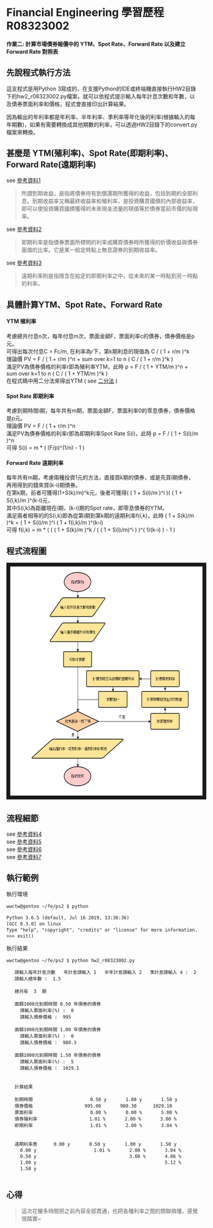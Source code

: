 # Financial Engineering  學習歷程  R08323002 
#### 作業二: 計算市場債券報價中的 YTM、Spot Rate、Forward Rate 以及建立 Forward Rate 對照表

## 先說程式執行方法

這支程式是用Python 3寫成的，在支援Python的IDE或終端機直接執行HW2目錄下的hw2_r08323002.py檔案，就可以依程式提示輸入每年計息次數和年數，以及債券票面利率和價格，程式會直接印出計算結果。  
  
因為輸出的年利率都是年利率、半年利率、季利率等年化後的利率(根據輸入的每年期數)，如果有需要轉換成其他期數的利率，可以透過HW2目錄下的convert.py檔案來轉換。

## 甚麼是 YTM(殖利率)、Spot Rate(即期利率)、Forward Rate(遠期利率)
see [參考資料1](https://wiki.mbalib.com/zh-tw/%E5%88%B0%E6%9C%9F%E6%94%B6%E7%9B%8A%E7%8E%87)  
>  所謂到期收益，是指將債券持有到償還期所獲得的收益，包括到期的全部利息。到期收益率又稱最終收益率和殖利率，是投資購買國債的內部收益率，即可以使投資購買國債獲得的未來現金流量的現值等於債券當前市價的貼現率。  

see [參考資料2](https://wiki.mbalib.com/zh-tw/%E5%8D%B3%E6%9C%9F%E5%88%A9%E7%8E%87)  
>  即期利率是指債券票面所標明的利率或購買債券時所獲得的折價收益與債券面值的比率。它是某一給定時點上無息證券的到期收益率。  

see [參考資料3](https://wiki.mbalib.com/zh-tw/%E8%BF%9C%E6%9C%9F%E5%88%A9%E7%8E%87)  
>  遠期利率則是指隱含在給定的即期利率之中，從未來的某一時點到另一時點的利率。

## 具體計算YTM、Spot Rate、Forward Rate
#### YTM 殖利率
考慮總共付息n次，每年付息m次，票面金額F，票面利率c的債券，債券價格是p元。  
可得出每次付息C = Fc/m, 在利率為r下，第k期利息的現值為 C / ( 1 + r/m )^k  
理論價 PV = F / ( 1 + r/m )^n +  sum over k=1 to n  ( C / ( 1 + r/m )^k )  
滿足PV為債券價格的利率r即為殖利率YTM，此時 p = F / ( 1 + YTM/m )^n +  sum over k=1 to n  ( C / ( 1 + YTM/m )^k )  
在程式碼中用二分法來得出YTM ( see [二分法](https://en.wikipedia.org/wiki/Bisection_method) )  
#### Spot Rate 即期利率
考慮到期時間i期，每年共有m期，票面金額F，票面利率0的零息債券，債券價格是p元。  
理論價 PV = F / ( 1 + r/m )^n  
滿足PV為債券價格的利率r即為即期利率Spot Rate S(i)，此時 p = F / ( 1 + S(i)/m )^n  
可得 S(i) = m * ( (F/p)^(1/n) - 1 )  
#### Forward Rate 遠期利率
每年共有m期，考慮兩種投資1元的方法，直接買k期的債券，或是先買i期債券，再用得到的錢來買(k-i)期債券。  
在第k期，前者可獲得(1+S(k)/m)^k元，後者可獲得( ( 1 + S(i)/m )^i )( ( 1 + S(i,k)/m )^(k-i)元，  
其中S(i,k)為距離現在i期，(k-i)期的Spot rate，即零息債券的YTM。  
滿足兩者相等的的S(i,k)即為從第i期到第k期的遠期利率f(i,k)，此時 ( 1 + S(k)/m )^k = ( 1 + S(i)/m )^i ( 1 + f(i,k)/m )^(k-i)  
可得 f(i,k) = m * ( ( ( 1 + S(k)/m )^k / ( ( 1 + S(i)/m)^i ) )^( 1/(k-i) ) - 1 )

## 程式流程圖 

<img src="/HW2/hw2_flow.png" width = "600" height = "600" border="10" />

## 流程細節

see [參考資料4](https://www.calkoo.com/en/ytm-calculator)  
see [參考資料5](https://www.trignosource.com/finance/spot%20rate.html)  
see [參考資料6](https://www.trignosource.com/finance/Forward%20rate.html)  
see [參考資料7](http://greenhornfinancefootnote.blogspot.com/2010/06/how-to-compute-theoretical-spot-rates.html)  

## 執行範例
執行環境
```
wwctw@gentoo ~/fe/ps2 $ python
```
```
Python 3.6.5 (default, Jul 16 2019, 13:36:36) 
[GCC 8.3.0] on linux
Type "help", "copyright", "credits" or "license" for more information.
>>> exit()
```
執行結果
```
wwctw@gentoo ~/fe/ps2 $ python hw2_r08323002.py 
```
```
   請輸入每年計息次數   年計息請輸入 1   半年計息請輸入 2   季計息請輸入 4 :  2
   請輸入總年數 :  1.5

   總共有  3  期

   面額1000元到期時間 0.50 年債券的債券
     請輸入票面利率(%) :  0
     請輸入債券價格 :  995

   面額1000元到期時間 1.00 年債券的債券
     請輸入票面利率(%) :  0
     請輸入債券價格 :  980.3

   面額1000元到期時間 1.50 年債券的債券
     請輸入票面利率(%) :  5
     請輸入債券價格 :  1029.1


   計算結果

   到期時間                     0.50 y       1.00 y       1.50 y 
   債券價格                   995.00       980.30      1029.10   
   票面利率                     0.00 %       0.00 %       5.00 % 
   債券殖利率                   1.01 %       2.00 %       3.00 % 
   即期利率                     1.01 %       2.00 %       3.04 % 


   遠期利率表      0.00 y       0.50 y       1.00 y       1.50 y 
     0.00 y                     1.01 %       2.00 %       3.04 % 
     0.50 y                                  3.00 %       4.06 % 
     1.00 y                                               5.12 % 
     1.50 y                                                      


```

## 心得
> 這次花蠻多時間把之前內容全部貫通，也把各種利率之間的關聯搞懂，感覺很踏實~
